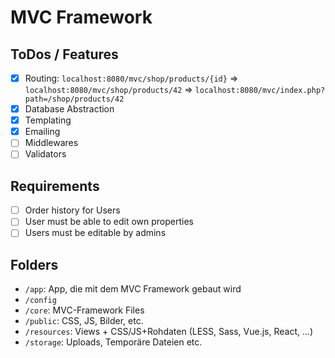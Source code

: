 # MVC Framework

## ToDos / Features

+ [x] Routing: `localhost:8080/mvc/shop/products/{id}` => `localhost:8080/mvc/shop/products/42` => `localhost:8080/mvc/index.php?path=/shop/products/42`
+ [x] Database Abstraction
+ [x] Templating
+ [x] Emailing
+ [ ] Middlewares
+ [ ] Validators

## Requirements

+ [ ] Order history for Users
+ [ ] User must be able to edit own properties
+ [ ] Users must be editable by admins

## Folders

+ `/app`: App, die mit dem MVC Framework gebaut wird
+ `/config`
+ `/core`: MVC-Framework Files
+ `/public`: CSS, JS, Bilder, etc.
+ `/resources`: Views + CSS/JS+Rohdaten (LESS, Sass, Vue.js, React, ...)
+ `/storage`: Uploads, Temporäre Dateien etc.
